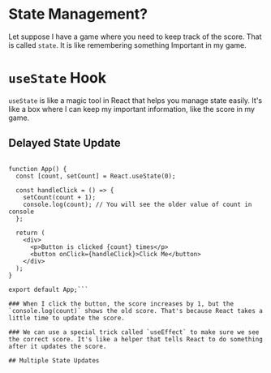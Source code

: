 # State Management?

Let suppose I have a game where you need to keep track of the score.
That is called `state`. It is like remembering something Important in my game.

# `useState` Hook

`useState` is like a magic tool in React that helps you manage state easily. It's like a box where I can keep my important information, like the score in my game.

## Delayed State Update

````import React from 'react';

function App() {
  const [count, setCount] = React.useState(0);

  const handleClick = () => {
    setCount(count + 1);
    console.log(count); // You will see the older value of count in console
  };

  return (
    <div>
      <p>Button is clicked {count} times</p>
      <button onClick={handleClick}>Click Me</button>
    </div>
  );
}

export default App;```

### When I click the button, the score increases by 1, but the `console.log(count)` shows the old score. That's because React takes a little time to update the score.

### We can use a special trick called `useEffect` to make sure we see the correct score. It's like a helper that tells React to do something after it updates the score.

## Multiple State Updates
